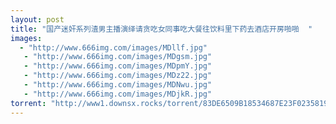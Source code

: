 ```yaml
---
layout: post
title: "国产迷奸系列渣男主播演绎请贪吃女同事吃大餐往饮料里下药去酒店开房啪啪  "
images:
  - "http://www.666img.com/images/MDllf.jpg"
   - "http://www.666img.com/images/MDgsm.jpg"
   - "http://www.666img.com/images/MDpmY.jpg"
   - "http://www.666img.com/images/MDz22.jpg"
   - "http://www.666img.com/images/MDNwu.jpg"
   - "http://www.666img.com/images/MDjkR.jpg"
torrent: "http://www1.downsx.rocks/torrent/83DE6509B18534687E23F0235819D4C7B98CE5A5"
---
```

